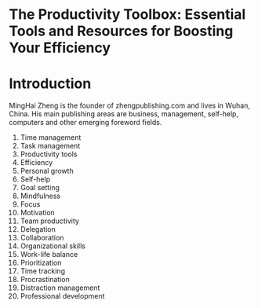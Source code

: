 # The Productivity Toolbox: Essential Tools and Resources for Boosting Your Efficiency

# Introduction

MingHai Zheng is the founder of zhengpublishing.com and lives in Wuhan, China. His main publishing areas are business, management, self-help, computers and other emerging foreword fields.




1. Time management
2. Task management
3. Productivity tools
4. Efficiency
5. Personal growth
6. Self-help
7. Goal setting
8. Mindfulness
9. Focus
10. Motivation
11. Team productivity
12. Delegation
13. Collaboration
14. Organizational skills
15. Work-life balance
16. Prioritization
17. Time tracking
18. Procrastination
19. Distraction management
20. Professional development

